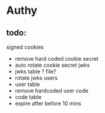 # Authy

## todo:

signed cookies

-   remove hard coded cookie secret
-   auto rotate cookie secret
    jwks
-   jwks table ? file?
-   rotate jwks
    users
-   user table
-   remove hardcoded user
    code
-   code table
-   expire after before 10 mins
